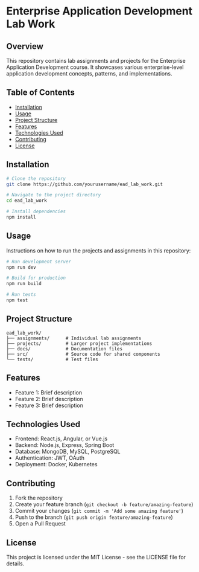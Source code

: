 # Enterprise Application Development Lab Work

## Overview

This repository contains lab assignments and projects for the Enterprise Application Development course. It showcases various enterprise-level application development concepts, patterns, and implementations.

## Table of Contents

- [Installation](#installation)
- [Usage](#usage)
- [Project Structure](#project-structure)
- [Features](#features)
- [Technologies Used](#technologies-used)
- [Contributing](#contributing)
- [License](#license)

## Installation

```bash
# Clone the repository
git clone https://github.com/yourusername/ead_lab_work.git

# Navigate to the project directory
cd ead_lab_work

# Install dependencies
npm install
```

## Usage

Instructions on how to run the projects and assignments in this repository:

```bash
# Run development server
npm run dev

# Build for production
npm run build

# Run tests
npm test
```

## Project Structure

```
ead_lab_work/
├── assignments/      # Individual lab assignments
├── projects/         # Larger project implementations
├── docs/             # Documentation files
├── src/              # Source code for shared components
└── tests/            # Test files
```

## Features

- Feature 1: Brief description
- Feature 2: Brief description
- Feature 3: Brief description

## Technologies Used

- Frontend: React.js, Angular, or Vue.js
- Backend: Node.js, Express, Spring Boot
- Database: MongoDB, MySQL, PostgreSQL
- Authentication: JWT, OAuth
- Deployment: Docker, Kubernetes

## Contributing

1. Fork the repository
2. Create your feature branch (`git checkout -b feature/amazing-feature`)
3. Commit your changes (`git commit -m 'Add some amazing feature'`)
4. Push to the branch (`git push origin feature/amazing-feature`)
5. Open a Pull Request

## License

This project is licensed under the MIT License - see the LICENSE file for details.
